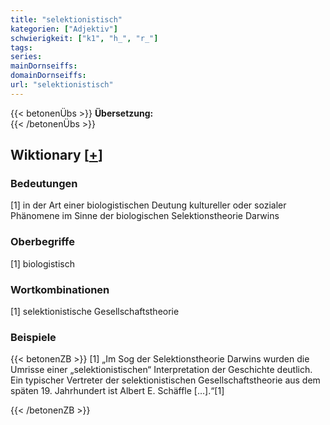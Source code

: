 ```yaml
---
title: "selektionistisch"
kategorien: ["Adjektiv"]
schwierigkeit: ["k1", "h_", "r_"]
tags:
series:
mainDornseiffs:
domainDornseiffs:
url: "selektionistisch"
---
```


{{< betonenÜbs >}}
**Übersetzung:**  
{{< /betonenÜbs >}}

## Wiktionary [[+](https://de.wiktionary.org/wiki/selektionistisch)]

### Bedeutungen
[1] in der Art einer biologistischen Deutung kultureller oder sozialer Phänomene im Sinne der biologischen Selektionstheorie Darwins  

### Oberbegriffe
[1] biologistisch  

### Wortkombinationen
[1] selektionistische Gesellschaftstheorie  

### Beispiele
{{< betonenZB >}}
[1] „Im Sog der Selektionstheorie Darwins wurden die Umrisse einer „selektionistischen“ Interpretation der Geschichte deutlich. Ein typischer Vertreter der selektionistischen Gesellschaftstheorie aus dem späten 19. Jahrhundert ist Albert E. Schäffle […].“[1]  

{{< /betonenZB >}}

